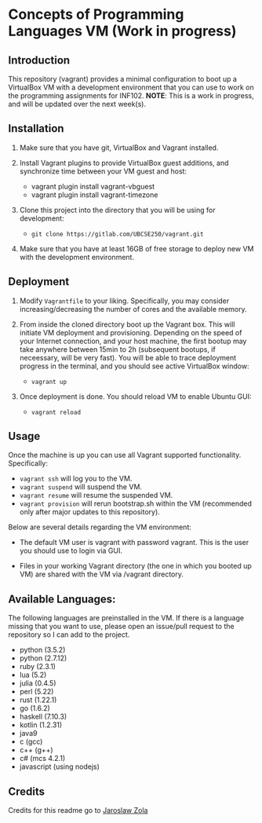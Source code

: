 # Concepts of Programming Languages VM (Work in progress)

## Introduction
This repository (vagrant) provides a minimal configuration to boot up a VirtualBox VM with a development environment that you can use to work on the programming assignments for INF102. **NOTE**: This is a work in progress, and will be updated over the next week(s). 

## Installation

1. Make sure that you have git, VirtualBox and Vagrant installed.
2. Install Vagrant plugins to provide VirtualBox guest additions, and synchronize time between your VM guest and host:
	+ vagrant plugin install vagrant-vbguest
	+ vagrant plugin install vagrant-timezone
3. Clone this project into the directory that you will be using for development:
	+ `git clone https://gitlab.com/UBCSE250/vagrant.git`

4. Make sure that you have at least 16GB of free storage to deploy new VM with the development environment.

## Deployment

1. Modify `Vagrantfile` to your liking. Specifically, you may consider increasing/decreasing the number of cores and the available memory.

2. From inside the cloned directory boot up the Vagrant box. This will initiate VM deployment and provisioning. Depending on the speed of your Internet connection, and your host machine, the first bootup may take anywhere between 15min to 2h (subsequent bootups, if neceessary, will be very fast). You will be able to trace deployment
progress in the terminal, and you should see active VirtualBox window:
	+ ```vagrant up```

3. Once deployment is done. You should reload VM to enable Ubuntu GUI:
	+ ```vagrant reload```

## Usage

Once the machine is up you can use all Vagrant supported functionality. Specifically:

+ ```vagrant ssh``` will log you to the VM.
+ ```vagrant suspend``` will suspend the VM.
+ ```vagrant resume``` will resume the suspended VM.
+ ```vagrant provision``` will rerun bootstrap.sh within the VM (recommended only after major updates to this repository).

Below are several details regarding the VM environment:
+ The default VM user is vagrant with password vagrant. This is the user you should use to login via GUI.

+ Files in your working Vagrant directory (the one in which you booted up VM) are shared with the VM via /vagrant directory.

## Available Languages:
The following languages are preinstalled in the VM. If there is a language missing that you want to use, please open an issue/pull request to the repository so I can add to the project.

+ python (3.5.2)
+ python (2.7.12)
+ ruby (2.3.1)
+ lua (5.2)
+ julia (0.4.5)
+ perl (5.22)
+ rust (1.22.1)
+ go (1.6.2)
+ haskell (7.10.3)
+ kotlin (1.2.31)
+ java9
+ c (gcc)
+ c++ (g++)
+ c# (mcs 4.2.1)
+ javascript (using nodejs)

## Credits
Credits for this readme go to [Jaroslaw Zola](https://gitlab.com/UBCSE250/vagrant/tree/master)
